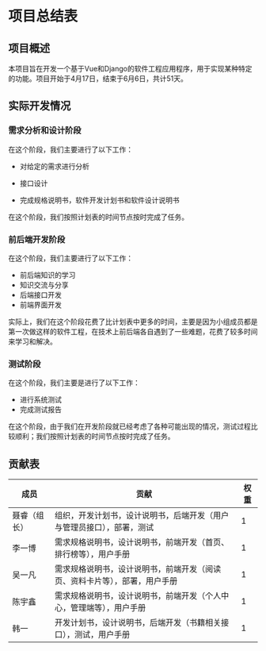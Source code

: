 # 项目总结表

## 项目概述

本项目旨在开发一个基于Vue和Django的软件工程应用程序，用于实现某种特定的功能。项目开始于4月17日，结束于6月6日，共计51天。

## 实际开发情况

### 需求分析和设计阶段

在这个阶段，我们主要进行了以下工作：

- 对给定的需求进行分析
- 接口设计

- 完成规格说明书，软件开发计划书和软件设计说明书

在这个阶段，我们按照计划表的时间节点按时完成了任务。

### 前后端开发阶段

在这个阶段，我们主要进行了以下工作：

- 前后端知识的学习
- 知识交流与分享
- 后端接口开发
- 前端界面开发

实际上，我们在这个阶段花费了比计划表中更多的时间，主要是因为小组成员都是第一次做这样的软件工程，在技术上前后端各自遇到了一些难题，花费了较多时间来学习和解决。

### 测试阶段

在这个阶段，我们主要是进行了以下工作：

- 进行系统测试
- 完成测试报告

在这个阶段，由于我们在开发阶段就已经考虑了各种可能出现的情况，测试过程比较顺利；我们按照计划表的时间节点按时完成了任务。

## 贡献表

| 成员         | 贡献                                                         | 权重 |
| ------------ | ------------------------------------------------------------ | ---- |
| 聂睿（组长） | 组织，开发计划书，设计说明书，后端开发（用户与管理员接口），部署，测试 | 1    |
| 李一博       | 需求规格说明书，设计说明书，前端开发（首页、排行榜等），用户手册 | 1    |
| 吴一凡       | 需求规格说明书，设计说明书，前端开发（阅读页、资料卡片等），部署，用户手册 | 1    |
| 陈宇鑫       | 需求规格说明书，设计说明书，前端开发（个人中心，管理端等），用户手册 | 1    |
| 韩一         | 开发计划书，设计说明书，后端开发（书籍相关接口），测试，用户手册 | 1    |

